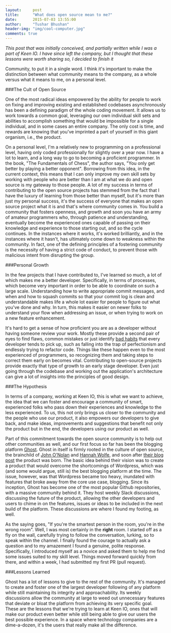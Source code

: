 ```yaml
---
layout:     post
title:      "What does open source mean to me?"
date:       2015-07-03 13:55:00
author:     "Tushar Bhushan"
header-img: "img/cool-computer.jpg"
comments: true
---
```

*This post that was initially conceived, and partially written while I was a part of Keen IO. I have since left the company, but I thought that these lessons were worth sharing so, I decided to finish it*


Community, to put it in a single word. I think it's important to make the distinction between what community means to the company, as a whole versus what it means to me, on a personal level. 

###The Cult of Open Source

One of the most radical ideas empowered by the ability for people to work on fixing and improving existing and established codebases asynchronously has been a defining paradigm of the whole coding movement. It allows us to work towards a common goal, leveraging our own individual skill sets and abilities to accomplish something that would be impossible for a single individual, and in some cases an entire company. The only cost is time, and rewards are knowing that you've imprinted a part of yourself in this giant organism, i.e., the product. 

On a personal level, I'm a relatively new to programming on a professional level, having only coded professionally for slightly over a year now. I have a lot to learn, and a long way to go to becoming a proficient programmer. In the book, "The Fundamentals of Chess", the author says, "You only get better by playing a better opponent". Borrowing from this idea, in the current context, this means that I can only improve my own skill sets by working with people who are better than I am at what we do and open source is my gateway to those people. A lot of my success in terms of contributing to the open source projects has stemmed from the fact that I have the luxury of learning from those better than myself, but it's more than just my personal success, it's the success of everyone that makes an open source project what it is and that's where community comes in. You build a community that fosters openness, and growth and soon you have an army of amateur programmers who, through patience and understanding, eventually become the experienced ones capable of passing on their knowledge and experience to those starting out, and so the cycle continues. In the instances where it works, it's worked brilliantly, and in the instances where it hasn't, has ultimately come down to weakness within the community. In fact, one of the defining principles of a fostering community is the necessity of having a strict code of conduct, to prevent those with malicious intent from disrupting the group.

###Personal Growth

In the few projects that I have contributed to, I've learned so much, a lot of which makes me a better developer. Specifically, in terms of processes, which become very important in order to be able to coordinate on such a large scale. Understanding how to write appropriate commit messages, and when and how to squash commits so that your commit log is clean and understandable makes life a whole lot easier for people to figure out what you've done and why. In turn, this makes it easier on newer folks to understand your flow when addressing an issue, or when trying to work on a new feature enhancement.  

It's hard to get a sense of how proficient you are as a developer without having someone review your work. Mostly these provide a second pair of eyes to find flaws, common mistakes or just identify [bad habits](http://www.quora.com/What-are-some-real-life-bad-habits-that-programming-gives-people) that every developer tends to pick up, such as falling into the trap of perfectionism and endlessly trying to refactor code. Things like these happen even to the most experienced of programmers, so recognizing them and taking steps to correct them early on becomes vital. Contributing to open-source projects provide exactly that type of growth to an early stage developer. Even just going through the codebase and working out the application's architecture can give a lot of insights into the principles of good design. 
                                               

###The Hypothesis

In terms of a company, working at Keen IO, this is what we want to achieve, the idea that we can foster and encourage a community of smart, experienced folks who pass down their experiences and knowledge to the less experienced. To us, this not only brings us closer to the community and the people who use our product, it also empowers our developers to give back, and make ideas, improvements and suggestions that benefit not only the product but in the end, the developers using our product as well.

Part of this commitment towards the open source community is to help out other communities as well, and our first focus so far has been the blogging platform [Ghost](http://ghost.org/). Ghost in itself is firmly rooted in the culture of open source, the brainchild of  [John O'Nolan](http://john.onolan.org/) and [Hannah Wolfe](http://hannah.wf/), and soon after [their blog post](http://john.onolan.org/project-ghost/) the product was born. The basic idea behind their vision was to create a product that would overcome the shortcomings of Wordpress, which was (and some would argue, still is) the best blogging platform at the time. The issue, however, was that Wordpress became too heavy, inundated with features that broke away from the core use case, blogging. Since its inception, Ghost has become one of the most popular Github repositories, with a massive community behind it. They host weekly Slack discussions, discussing the future of the product, allowing the other developers and users to chime in on the features, issues or ideas to be included in the next build of the platform. These discussions are where I found my footing, as well. 

As the saying goes, "If you're the smartest person in the room, you're in the wrong room". Well, I was most certainly in the **right** room. I started off as a fly on the wall, carefully trying to follow the conversation, lurking, so to speak within the channel. I finally found the courage to actually ask a question and to my amazement I found a genuine, polite response. Specifically, I introduced myself as a novice and asked them to help me find some issues suited to my skill level. Things moved forward quickly from there, and within a week, I had submitted my first PR (pull request). 

###Lessons Learned

Ghost has a lot of lessons to give to the rest of the community. It's managed to create and foster one of the largest developer following of any platform while still maintaining its integrity and approachability. Its weekly discussions allow the community at large to weed out unnecessary features that deviate or bloat the platform from achieving its very specific goal. These are the lessons that we're trying to learn at Keen IO, ones that will make our product even better while still being able to give our users the best possible experience. In a space where technology companies are a dime-a-dozen, it's the users that really make all the difference. 

